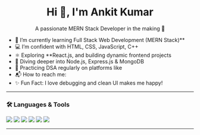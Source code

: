<h1 align="center">Hi 👋, I'm Ankit Kumar</h1>

<p align="center">
A passionate MERN Stack Developer in the making 🚀
</p>

- 🌱 I’m currently learning Full Stack Web Development (MERN Stack)**
- 💻 I’m confident with HTML, CSS, JavaScript, C++
- ⚛️ Exploring **React.js, and building dynamic frontend projects
- 🧠 Diving deeper into Node.js, Express.js & MongoDB
- 🔁 Practicing DSA regularly on platforms like
- 📬 How to reach me: 
- ✨ Fun Fact: I love debugging and clean UI makes me happy!

---

### 🛠️ Languages & Tools
<p>
  <img src="https://img.shields.io/badge/HTML5-E34F26?style=for-the-badge&logo=html5&logoColor=white" />
  <img src="https://img.shields.io/badge/CSS3-1572B6?style=for-the-badge&logo=css3&logoColor=white" />
  <img src="https://img.shields.io/badge/JavaScript-yellow?style=for-the-badge&logo=javascript&logoColor=black" />
  <img src="https://img.shields.io/badge/React-20232A?style=for-the-badge&logo=react&logoColor=61DAFB" />
  <img src="https://img.shields.io/badge/Node.js-339933?style=for-the-badge&logo=nodedotjs&logoColor=white" />
  <img src="https://img.shields.io/badge/MongoDB-4EA94B?style=for-the-badge&logo=mongodb&logoColor=white" />
</p>

---

